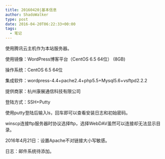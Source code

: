 ```yaml
---
title: 20160420|基本信息
author: ShadoWalker
type: post
date: 2016-04-20T06:22:33+00:00
tags:
  - 笔记
---
```


使用腾讯云主机作为本站服务器。

使用镜像：WordPress博客平台（CentOS 6.5 64位） <span class="mirror-space">(8GB)</span>

<div class="os-item-desc">
  <p>
    操作系统：CentOS 6.5 64位
  </p>
  
  <p>
    集成软件：wordpress-4.4+pache2.4+php5.5+Mysql5.6+vsftpd2.2.2
  </p>
  
  <p>
    提供商家：杭州康展通信科技有限公司
  </p>
  
  <p>
    登陆方式：SSH+Putty
  </p>
  
  <p>
    使用putty登陆后输入ls，回车即可以查看安装日志和初始密码。
  </p>
  
  <p>
    winscp连接ftp服务器时协议选择ftp，选择WebDAV虽然可以连接却无法显示目录。
  </p>
  
  <p>
    2016年4月21日：设置Apache不对链接大小写敏感。
  </p>
</div>

日志：邮件系统待添加。
